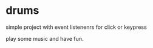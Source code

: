 # drums

simple project with event listenenrs for click or keypress


play some music and have fun. 

